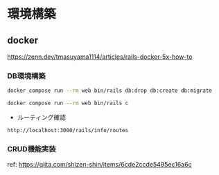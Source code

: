 # 環境構築
## docker
https://zenn.dev/tmasuyama1114/articles/rails-docker-5x-how-to

### DB環境構築
```bash
docker compose run --rm web bin/rails db:drop db:create db:migrate
```

```bash
docker compose run --rm web bin/rails c
```

* ルーティング確認
```
http://localhost:3000/rails/info/routes
```



### CRUD機能実装
ref: https://qiita.com/shizen-shin/items/6cde2ccde5495ec16a6c
